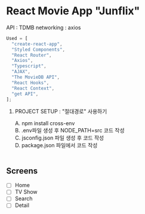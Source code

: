 # React Movie App "Junflix"

API : TDMB
networking : axios

```js
Used = [
  "create-react-app",
  "Styled Components",
  "React Router",
  "Axios",
  "Typescript",
  "AJAX",
  "The MovieDB API",
  "React Hooks",
  "React Context",
  "get API",
];
```

1. PROJECT SETUP : "절대경로" 사용하기<br>

   A. npm install cross-env<br>
   B. .env파일 생성 후 NODE_PATH=src 코드 작성<br>
   C. jsconfig.json 파일 생성 후 코드 작성<br>
   D. package.json 파일에서 코드 작성<br><br>

## Screens

- [ ] Home
- [ ] TV Show
- [ ] Search
- [ ] Detail
